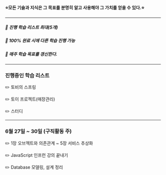 #### ⭐️모든 기술과 지식은 그 목표를 분명히 알고 사용해야 그 가치를 얻을 수 있다.⭐️

---

##### 📌 진행 학습 리스트 최대(5개)

##### 📌 100% 완료 시에 다른 학습 진행 가능

##### 📌 매주 학습 목표를 갱신한다.

---

### 진행중인 학습 리스트

✏️ 토비의 스프링

✏️ 토이 프로젝트(매장관리)

✏️ 스터디

---

### 6월 27일 ~ 30일 (구직활동 주)

✏️ 1장 오브젝트와 의존관계 ~ 5장 서비스 추상화

✏️ JavaScript 인프런 강의 끝내기

✏️ Database 모델링, 설계 정리
